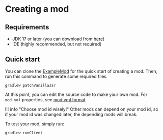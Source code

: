 # Creating a mod

## Requirements
- JDK 17 or later (you can download from [here](https://adoptium.net/))
- IDE (highly recommended, but not required)

## Quick start
You can clone the [ExampleMod](https://github.com/BlueberryMC/ExampleMod) for the quick start of creating a mod.
Then, run this command to generate some required files.
```
gradlew patchVanillaJar
```

At this point, you can edit the source code to make your own mod.
For `mod.yml` properties, see [mod.yml format](../../reference/mod-yml-format/)

!!! info "Choose mod id wisely!"
    Other mods can depend on your mod id, so if your mod id was changed later, the depending mods will break.

To test your mod, simply run:
```
gradlew runClient
```

